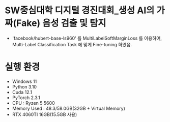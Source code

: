 # SW중심대학 디지털 경진대회_생성 AI의 가짜(Fake) 음성 검출 및 탐지


- 'facebook/hubert-base-ls960' 를 MultiLabelSoftMarginLoss 를 이용하여, Multi-Label Classification Task 에 맞게 Fine-tuning 하였음.

# 실행 환경
- Windows 11
- Python 3.10
- Cuda 12.1
- PyTorch 2.3.1
- CPU : Ryzen 5 5600
- Memory Used : 48.3/58.0GB(32GB + Virtual Memory)
- RTX 4060TI 16GB(15.5GB 사용)
